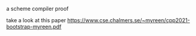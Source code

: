 a scheme compiler proof

take a look at this paper https://www.cse.chalmers.se/~myreen/cpp2021-bootstrap-myreen.pdf 